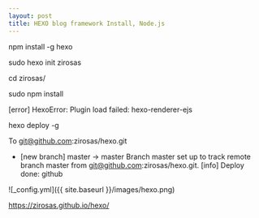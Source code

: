 ```yaml
---
layout: post
title: HEXO blog framework Install, Node.js
---
```


npm install -g hexo

sudo hexo init zirosas

cd zirosas/

sudo npm install


[error] HexoError: Plugin load failed: hexo-renderer-ejs


hexo deploy -g

To git@github.com:zirosas/hexo.git
 * [new branch]      master -> master
Branch master set up to track remote branch master from git@github.com:zirosas/hexo.git.
[info] Deploy done: github


![_config.yml]({{ site.baseurl }}/images/hexo.png)

https://zirosas.github.io/hexo/
